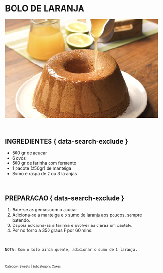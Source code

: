 # BOLO DE LARANJA

![Bolo de Laranja](images/BoloLaranja_pic.jpg)

<br>

## INGREDIENTES { data-search-exclude }

* 500 gr de acucar
* 6 ovos
* 500 gr de farinha com fermento
* 1 pacote (250gr) de manteiga
* Sumo e raspa de 2 ou 3 laranjas

<br>

## PREPARACAO { data-search-exclude }

1. Bate-se as gemas com o acucar
2. Adiciona-se a manteiga e o sumo de laranja aos poucos, sempre batendo.
3. Depois adiciona-se a farinha e evolver as claras em castelo.
4. Por no forno a 350 graus F por 60 mins.  
<br> 

`NOTA: Com o bolo ainda quente, adicionar o sumo de 1 laranja.`

<br>
<sub><sub>Category: Sweets | Subcategory: Cakes</sub></sub>
